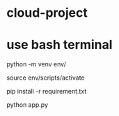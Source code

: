 # cloud-project
# use bash terminal

python -m venv env/

source env/scripts/activate

pip install -r requirement.txt

python app.py

